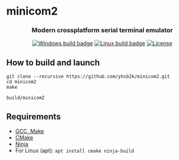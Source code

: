 # minicom2

<h3 align="center">Modern crossplatform serial terminal emulator</h3>
<p align="center">
<a href="https://github.com/yhsb2k/minicom2/actions/workflows/windows.yml"><img src="https://github.com/yhsb2k/minicom2/actions/workflows/windows.yml/badge.svg" alt="Windows build badge"></a>
<a href="https://github.com/yhsb2k/minicom2/actions/workflows/linux.yml"><img src="https://github.com/yhsb2k/minicom2/actions/workflows/linux.yml/badge.svg" alt="Linux build badge"></a>
<a href="https://github.com/yhsb2k/minicom2/blob/master/LICENSE"><img src="https://img.shields.io/github/license/yhsb2k/minicom2?color=blue" alt="License"></a>
</p>

## How to build and launch
```
git clone --recursive https://github.com/yhsb2k/minicom2.git
cd minicom2
make

build/minicom2
```

## Requirements
* [GCC, Make](https://winlibs.com)
* [CMake](https://cmake.org/download)
* [Ninja](https://ninja-build.org)
* For Linux (apt): `apt install cmake ninja-build`
